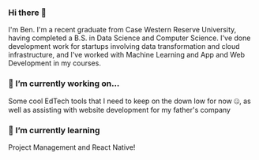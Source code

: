 ### Hi there 👋
I'm Ben. I'm a recent graduate from Case Western Reserve University, having completed a B.S. in Data Science and Computer Science. I've done development work for startups involving data transformation and cloud infrastructure, and I've worked with Machine Learning and App and Web Development in my courses. 

### 🔭 I’m currently working on...
Some cool EdTech tools that I need to keep on the down low for now 🤐, as well as assisting with website development for my father's company

### 🌱 I’m currently learning
Project Management and React Native!

<!--### 👯 I’m looking to collaborate on ...
-->
<!--### 💬 Ask me about ...
-->
<!--### 🤔 I’m looking for help with ...


### 📫 How to reach me:
bcflock@gmail.com

### 😄 Pronouns: ...
-->
<!--### ⚡ Fun fact: ... 
-->
<!--
**bcflock/bcflock** is a ✨ _special_ ✨ repository because its `README.md` (this file) appears on your GitHub profile.

Here are some ideas to get you started:

- 🔭 I’m currently working on ...
- 🌱 I’m currently learning ...
- 👯 I’m looking to collaborate on ...
- 🤔 I’m looking for help with ...
- 💬 Ask me about ...
- 📫 How to reach me: ...
- 😄 Pronouns: ...
- ⚡ Fun fact: ...
-->
